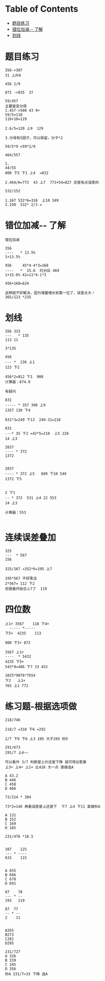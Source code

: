 # Table of Contents

* [题目练习](#题目练习)
* [错位加减-- 了解](#错位加减---了解)
* [划线](#划线)




# 题目练习

```
356->387
31 上升8

456 2/9

872 ->835  37 

```

```
59/457
主要是变分母
1.457->500 43 9+
59/5=118
118+10=129

2.6/5=120 上9  129

3.分母有5因子，可以保留，分子*2

59/5*9 =59*2/9

```

```
464/557 

1.
44/55 
800 下5 下1 上4  =832

2.464/6=773  43 上7  773+54=827 还是有点误差的

```



```
532/152

1.167 532*6=318  上10 349
2.150  532* 2/3 =
```



# 错位加减-- 了解

```
错位加减

356
----   * 13.5%
1+13.5%

456     45*4-4*3=168
----   *  15.6  约分后 469
1+15.6% 41=11*4-1*3

456+168=624

这种就不好解决，因为增量增长到第一位了，误差太大！
365/123 *235

```



# 划线

```
356 333
---   * 135
113 11

3*135

```



```
456 
--- *  236 上1
123 下2

456*2=912 下1  908 
计算器：874.9

有疑问
```



````
831
----- * 357 390 上9
1357 130 下4

831*3=249 下13  249-31=218

831
---* 35 下2 =42*5=210  上5 220
14 上3

````



```
2037
---- * 372
1372


2037
---- * 372 上5   609 下10 549
1372 下5


2 下1
-- * 372  531 上4 22 553
14 上3

计算器：553
```



```

```





# 连续误差叠加

```
325
---  * 567
156  

325/167 =352*6=195 上7

195*567 不好乘法
2*567= 112 下2
但是最开始也上7了  119
```



# 四位数

```
上1+ 3567    118 下4+
  ----- *-----
下5+  4235    113

900 下3+ 873
```

```
3567 上1+
----  * 5432
4235 下5+
543*9=486 下7 33 453
```

```
1025*9876*7654
下2   上1+ 
765 上1 772

```



# 练习题-根据选项做

```
218/746

218/7 =310 下6 =292 

2/7 下9 下6 上3 285 大于285 秒D

```

```
291/673 
291/7 上4——

可以看作 3/7 判断是上升还是下降 就可得出答案 
上3+ 上4+ 上1+ 比428 大一点 直接选A

A 43.2
B 446
C 458 
D 466
```

```
73/214 * 384

73*2=146 再看误差是上还是下  下7 上4 下11 直接秒A

A 131
B 152
C 169
D 185
```

```
231/476 *18.5


```

```
387    125
--- * ----
632    115


A 655
B 666
C 678
D 691
```

```
87    78
--- * --
193   119

87  77
-- * --
2    11


A265
B273
C281
D295
```

```
231/727
A 326
B 339
C 345
D 356
秒A 231/7=33 下降 选A
```


